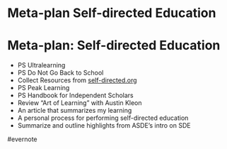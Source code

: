 # Meta-plan Self-directed Education

# Meta-plan: Self-directed Education

   - PS Ultralearning
   - PS Do Not Go Back to School
   - Collect Resources from [self-directed.org](http://self-directed.org/)
   - PS Peak Learning
   - PS Handbook for Independent Scholars
   - Review “Art of Learning” with Austin Kleon
   - An article that summarizes my learning
   - A personal process for performing self-directed education
   - Summarize and outline highlights from ASDE’s intro on SDE

\#evernote

